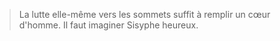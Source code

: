 > La lutte elle-même vers les sommets suffit à remplir un cœur d'homme. Il faut imaginer Sisyphe heureux.
